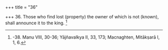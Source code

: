 +++
title = "36"

+++
36. Those who find lost (property) the owner of which is not (known), shall announce it to the king. [^24] 


[^24]:  -38. Manu VIII, 30-36; Yājñavalkya II, 33, 173; Macnaghten, Mitākṣarā I, 1, 6.
